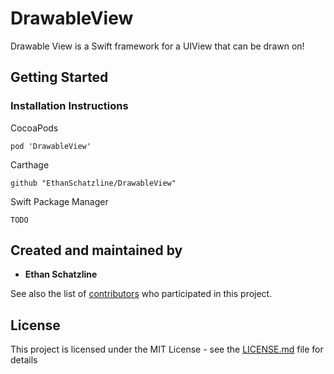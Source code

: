 # DrawableView

Drawable View is a Swift framework for a UIView that can be drawn on!

## Getting Started

### Installation Instructions

CocoaPods

```pod 'DrawableView'```

Carthage

```github "EthanSchatzline/DrawableView"```

Swift Package Manager

```TODO```

## Created and maintained by

* **Ethan Schatzline**

See also the list of [contributors](https://github.com/EthanSchatzline/DrawableView/graphs/contributors) who participated in this project.

## License

This project is licensed under the MIT License - see the [LICENSE.md](LICENSE.md) file for details
